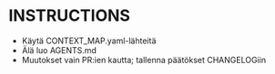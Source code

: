 # INSTRUCTIONS
- Käytä CONTEXT_MAP.yaml-lähteitä
- Älä luo AGENTS.md
- Muutokset vain PR:ien kautta; tallenna päätökset CHANGELOGiin
